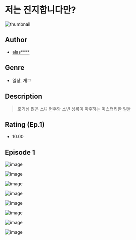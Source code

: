 # 저는 진지합니다만?
![thumbnail](https://image-comic.pstatic.net/user_contents_data/challenge_comic/2023/05/25/upload_3906650804675831094_480x623.jpeg)

## Author
- [alas****](https://comic.naver.com/artistTitle?id=367307)

## Genre
- 일상, 개그

## Description
> 호기심 많은 소녀 현주와 소년 성록이 마주하는 미스터리한 일들


## Rating (Ep.1)
- 10.00

## Episode 1
![image](https://image-comic.pstatic.net/user_contents_data/challenge_comic/2023/05/25/367307/upload_3978983288717455924.jpeg)

![image](https://image-comic.pstatic.net/user_contents_data/challenge_comic/2023/05/25/367307/upload_3618982467142366820.jpeg)

![image](https://image-comic.pstatic.net/user_contents_data/challenge_comic/2023/05/25/367307/upload_3545850479297705523.jpeg)

![image](https://image-comic.pstatic.net/user_contents_data/challenge_comic/2023/05/25/367307/upload_7077234432517694052.jpeg)

![image](https://image-comic.pstatic.net/user_contents_data/challenge_comic/2023/05/25/367307/upload_7364623652259968049.jpeg)

![image](https://image-comic.pstatic.net/user_contents_data/challenge_comic/2023/05/25/367307/upload_3689917469267616819.jpeg)

![image](https://image-comic.pstatic.net/user_contents_data/challenge_comic/2023/05/25/367307/upload_3847593831883159865.jpeg)

![image](https://image-comic.pstatic.net/user_contents_data/challenge_comic/2023/05/25/367307/upload_7076615600657937763.jpeg)
